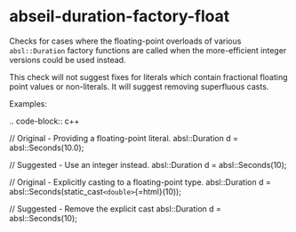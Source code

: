 abseil-duration-factory-float
=============================

Checks for cases where the floating-point overloads of various
`absl::Duration` factory functions are called when the more-efficient
integer versions could be used instead.

This check will not suggest fixes for literals which contain fractional
floating point values or non-literals. It will suggest removing
superfluous casts.

Examples:

.. code-block:: c++

// Original - Providing a floating-point literal. absl::Duration d =
absl::Seconds(10.0);

// Suggested - Use an integer instead. absl::Duration d =
absl::Seconds(10);

// Original - Explicitly casting to a floating-point type.
absl::Duration d = absl::Seconds(static\_cast`<double>`{=html}(10));

// Suggested - Remove the explicit cast absl::Duration d =
absl::Seconds(10);
